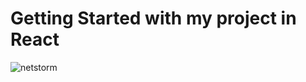 # Getting Started with my project in React

![netstorm](https://user-images.githubusercontent.com/83677865/220641289-a3f191dc-1865-4eb5-9539-34e0e15ad58f.png)
